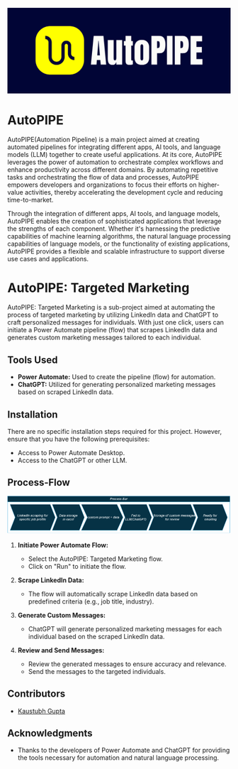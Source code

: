 
![Project Logo](https://github.com/ka-us-tubh/AutoPIPE/blob/main/autopipe-high-resolution.png)
# AutoPIPE

AutoPIPE(Automation Pipeline) is a main project aimed at creating automated pipelines for integrating different apps, AI tools, and language models (LLM) together to create useful applications.
At its core, AutoPIPE leverages the power of automation to orchestrate complex workflows and enhance productivity across different domains. By automating repetitive tasks and orchestrating the flow of data and processes, AutoPIPE empowers developers and organizations to focus their efforts on higher-value activities, thereby accelerating the development cycle and reducing time-to-market.

Through the integration of different apps, AI tools, and language models, AutoPIPE enables the creation of sophisticated applications that leverage the strengths of each component. Whether it's harnessing the predictive capabilities of machine learning algorithms, the natural language processing capabilities of language models, or the functionality of existing applications, AutoPIPE provides a flexible and scalable infrastructure to support diverse use cases and applications.

# AutoPIPE: Targeted Marketing

AutoPIPE: Targeted Marketing is a sub-project aimed at automating the process of targeted marketing by utilizing LinkedIn data and ChatGPT to craft personalized messages for individuals. With just one click, users can initiate a Power Automate pipeline (flow) that scrapes LinkedIn data and generates custom marketing messages tailored to each individual.

## Tools Used

- **Power Automate:** Used to create the pipeline (flow) for automation.
- **ChatGPT:** Utilized for generating personalized marketing messages based on scraped LinkedIn data.

## Installation

There are no specific installation steps required for this project. However, ensure that you have the following prerequisites:

- Access to Power Automate Desktop.
- Access to the ChatGPT or other LLM.

## Process-Flow
![Process Bar](https://github.com/ka-us-tubh/AutoPIPE/blob/main/autopipe.drawio.png)

1. **Initiate Power Automate Flow:**
   - Select the AutoPIPE: Targeted Marketing flow.
   - Click on "Run" to initiate the flow.

2. **Scrape LinkedIn Data:**
   - The flow will automatically scrape LinkedIn data based on predefined criteria (e.g., job title, industry).

3. **Generate Custom Messages:**
   - ChatGPT will generate personalized marketing messages for each individual based on the scraped LinkedIn data.

4. **Review and Send Messages:**
   - Review the generated messages to ensure accuracy and relevance.
   - Send the messages to the targeted individuals.

## Contributors

- [Kaustubh Gupta](https://github.com/ka-us-tubh)


## Acknowledgments

- Thanks to the developers of Power Automate and ChatGPT for providing the tools necessary for automation and natural language processing.
